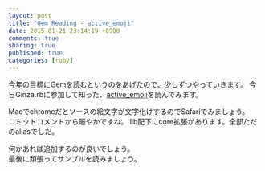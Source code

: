 ```yaml
---
layout: post
title: "Gem Reading - active_emoji"
date: 2015-01-21 23:14:19 +0900
comments: true
sharing: true
published: true
categories: [ruby]
---
```


今年の目標にGemを読むというのをあげたので、少しずつやっていきます。
今日Ginza.rbに参加して知った、[active_emoji](https://github.com/sferik/active_emoji)を読んでみます。

<!-- more -->

Macでchromeだとソースの絵文字が文字化けするのでSafariでみましょう。  
コミットコメントから賑やかですね。
lib配下にcore拡張があります。全部ただのaliasでした。

何かあれば追加するのが良いでしょう。  
最後に頑張ってサンプルを読みましょう。

